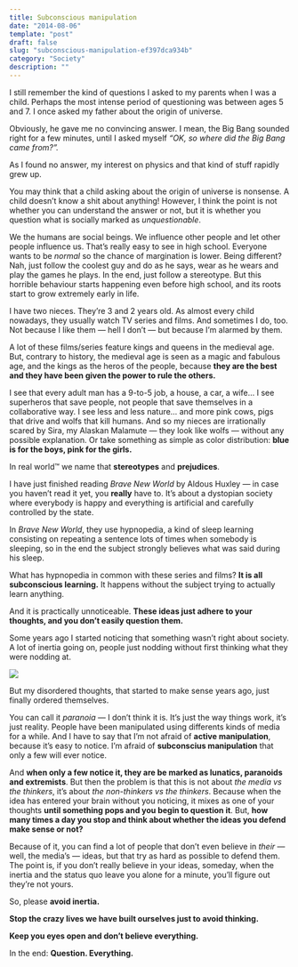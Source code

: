 ```yaml
---
title: Subconscious manipulation
date: "2014-08-06"
template: "post"
draft: false
slug: "subconscious-manipulation-ef397dca934b"
category: "Society"
description: ""
---
```


I still remember the kind of questions I asked to my parents when I was a child. Perhaps the most intense period of questioning was between ages 5 and 7. I once asked my father about the origin of universe.

Obviously, he gave me no convincing answer. I mean, the Big Bang sounded right for a few minutes, until I asked myself *“OK, so where did the Big Bang came from?”.*

As I found no answer, my interest on physics and that kind of stuff rapidly grew up.

You may think that a child asking about the origin of universe is nonsense. A child doesn’t know a shit about anything!
 However, I think the point is not whether you can understand the answer or not, but it is whether you question what is socially marked as *unquestionable*.

We the humans are social beings. We influence other people and let other people influence us.
 That’s really easy to see in high school. Everyone wants to be *normal* so the chance of margination is lower. Being different? Nah, just follow the coolest guy and do as he says, wear as he wears and play the games he plays. In the end, just follow a stereotype.
 But this horrible behaviour starts happening even before high school, and its roots start to grow extremely early in life.

I have two nieces. They’re 3 and 2 years old. As almost every child nowadays, they usually watch TV series and films. And sometimes I do, too. Not because I like them — hell I don’t — but because I’m alarmed by them.

A lot of these films/series feature kings and queens in the medieval age. But, contrary to history, the medieval age is seen as a magic and fabulous age, and the kings as the heros of the people, because **they are the best and they have been given the power to rule the others.**

I see that every adult man has a 9-to-5 job, a house, a car, a wife… I see superheros that save people, not people that save themselves in a collaborative way. I see less and less nature… and more pink cows, pigs that drive and wolfs that kill humans. And so my nieces are irrationally scared by Sira, my Alaskan Malamute — they look like wolfs — without any possible explanation.
 Or take something as simple as color distribution: **blue is for the boys, pink for the girls.**

In real world™ we name that **stereotypes** and **prejudices**.

I have just finished reading *Brave New World* by Aldous Huxley — in case you haven’t read it yet, you **really** have to. It’s about a dystopian society where everybody is happy and everything is artificial and carefully controlled by the state.

In *Brave New World*, they use hypnopedia, a kind of sleep learning consisting on repeating a sentence lots of times when somebody is sleeping, so in the end the subject strongly believes what was said during his sleep.

What has hypnopedia in common with these series and films? **It is all subconscious learning.** It happens without the subject trying to actually learn anything.

And it is practically unnoticeable. **These ideas just adhere to your thoughts, and you don’t easily question them.**

Some years ago I started noticing that something wasn’t right about society. A lot of inertia going on, people just nodding without first thinking what they were nodding at.

![](https://cdn-images-1.medium.com/max/2000/1*wVKDshz7jRF7STrBy-SBBQ.jpeg)

But my disordered thoughts, that started to make sense years ago, just finally ordered themselves.

You can call it *paranoia* — I don’t think it is. It’s just the way things work, it’s just reality. People have been manipulated using differents kinds of media for a while.
 And I have to say that I’m not afraid of **active manipulation**, because it’s easy to notice. I’m afraid of **subconscius manipulation** that only a few will ever notice.

And **when only a few notice it, they are be marked as lunatics, paranoids and extremists**.
 But then the problem is that this is not about *the media vs the thinkers*, it’s about *the non-thinkers vs the thinkers*. Because when the idea has entered your brain without you noticing, it mixes as one of your thoughts **until something pops and you begin to question it**.
 But, **how many times a day you stop and think about whether the ideas you defend make sense or not?**

Because of it, you can find a lot of people that don’t even believe in *their* — well, the media’s — ideas, but that try as hard as possible to defend them.
 The point is, if you don’t really believe in your ideas, someday, when the inertia and the status quo leave you alone for a minute, you’ll figure out they’re not yours.

So, please **avoid inertia.**

**Stop the crazy lives we have built ourselves just to avoid thinking.**

**Keep you eyes open and don’t believe everything.**

In the end: **Question. Everything.**
